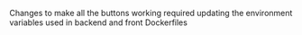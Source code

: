 Changes to make all the buttons working required updating the environment variables used in backend and front Dockerfiles